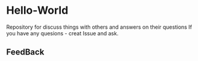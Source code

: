 # Hello-World
Repository for discuss things with others and answers on their questions
If you have any quesions - creat Issue and ask.

## FeedBack

